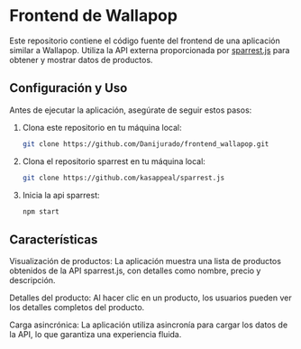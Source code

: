 # Frontend de Wallapop

Este repositorio contiene el código fuente del frontend de una aplicación similar a Wallapop. Utiliza la API externa proporcionada por [sparrest.js](https://github.com/kasappeal/sparrest.js) para obtener y mostrar datos de productos.

## Configuración y Uso

Antes de ejecutar la aplicación, asegúrate de seguir estos pasos:

1. Clona este repositorio en tu máquina local:

   ```bash
   git clone https://github.com/Danijurado/frontend_wallapop.git

2. Clona el repositorio sparrest en tu máquina local:

    ```bash
   git clone https://github.com/kasappeal/sparrest.js

3. Inicia la api sparrest:
    
    ```bash
    npm start

## Características
Visualización de productos: La aplicación muestra una lista de productos obtenidos de la API sparrest.js, con detalles como nombre, precio y descripción.

Detalles del producto: Al hacer clic en un producto, los usuarios pueden ver los detalles completos del producto.

Carga asincrónica: La aplicación utiliza asincronía para cargar los datos de la API, lo que garantiza una experiencia fluida.